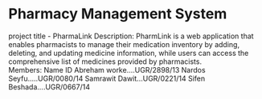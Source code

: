 # Pharmacy Management System 
project title - PharmaLink
Description:  PharmLink is a web application that enables  pharmacists  to manage their medication inventory by adding, deleting, and updating medicine information, while users can  access the comprehensive list of medicines provided by pharmacists.  
Members:
Name               ID
Abreham worke....UGR/2898/13
Nardos Seyfu.....UGR/0080/14
Samrawit Dawit...UGR/0221/14
Sifen Beshada....UGR/0667/14
